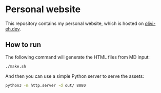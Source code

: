 # Personal website

This repository contains my personal website, which is hosted on [olivi-eh.dev](https://olivi-eh.dev/).

## How to run

The following command will generate the HTML files from MD input:

```sh
./make.sh
```

And then you can use a simple Python server to serve the assets:

```sh
python3 -m http.server -d out/ 8080
```
